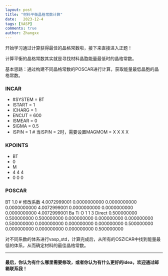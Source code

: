 ```yaml
---
layout: post
title: "材料平衡晶格常数计算"
date:   2023-12-4
tags: [VASP]
comments: true
author: Zhangxx
---
```


开始学习通过计算获得最佳的晶格常数啦，接下来直接进入正题！

<!-- more -->


计算平衡的晶格常数其实就是寻找材料晶胞能量最低时的晶格常数。

基本思路：通过构建不同晶格常数的POSCAR进行计算，获取能量最低晶胞的晶格常数。

### INCAR
- #SYSTEM = BT
- ISTART = 1
- ICHARG = 1
- ENCUT = 600
- ISMEAR = 0
- SIGMA = 0.5
- ISPIN = 1 \# 当ISPIN = 2时，需要设置MAGMOM = X X X X

### KPOINTS
- BT
- 0
- M
- 4 4 4
- 0 0 0

### POSCAR
BT
1.0 \# 修改系数
4.0072999001         0.0000000000         0.0000000000
0.0000000000         4.0072999001         0.0000000000
0.0000000000         0.0000000000         4.0072999001
Ba   Ti    O
1    1    3
Direct
0.500000000         0.500000000         0.500000000
0.000000000         0.000000000         0.000000000
0.500000000         0.000000000         0.000000000
0.000000000         0.500000000         0.000000000
0.000000000         0.000000000         0.500000000

对不同系数的体系进行vasp_std，计算完成后，从所有的OSZICAR中找到能量最低的体系，从而确定材料的最佳晶格常数。

---
#### 最后，你认为有什么哪里需要修改，或者你认为有什么更好的idea，欢迎通过邮箱联系我！

